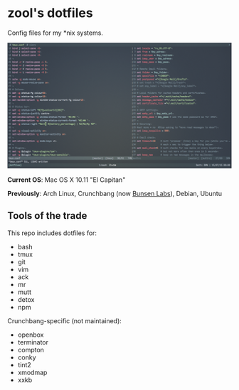 zool's dotfiles
===============

Config files for my \*nix systems.

![mrzool tmux/vim config](preview.png)

**Current OS**: Mac OS X 10.11 "El Capitan"

**Previously**: Arch Linux, Crunchbang (now [Bunsen Labs](https://www.bunsenlabs.org/)), Debian, Ubuntu

Tools of the trade
------------------

This repo includes dotfiles for:

- bash
- tmux
- git
- vim
- ack
- mr
- mutt
- detox
- npm

Crunchbang-specific (not maintained):

- openbox
- terminator
- compton
- conky
- tint2
- xmodmap
- xxkb
